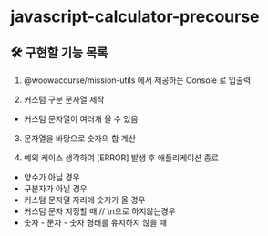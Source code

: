 # javascript-calculator-precourse
## 🛠 구현할 기능 목록

1. @woowacourse/mission-utils 에서 제공하는 Console 로 입출력 

2. 커스텀 구분 문자열 제작
- 커스텀 문자열이 여러개 올 수 있음

3. 문자열을 바탕으로 숫자의 합 계산

4. 예외 케이스 생각하여 [ERROR] 발생 후 애플리케이션 종료
- 양수가 아닐 경우
- 구분자가 아닐 경우
- 커스텀 문자열 자리에 숫자가 올 경우
- 커스텀 문자 지정할 때 // \n으로 하지않는경우
- 숫자 - 문자 - 숫자 형태를 유지하지 않을 때